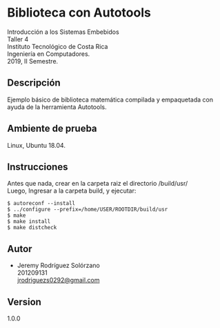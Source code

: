 # Biblioteca con Autotools
Introducción a los Sistemas Embebidos  
Taller 4  
Instituto Tecnológico de Costa Rica  
Ingeniería en Computadores.   
2019, II Semestre.  

## Descripción
Ejemplo básico de biblioteca matemática compilada y empaquetada con ayuda de la herramienta Autotools.

## Ambiente de prueba
Linux, Ubuntu 18.04.

## Instrucciones
Antes que nada, crear en la carpeta raiz el directorio /build/usr/  
Luego, Ingresar a la carpeta build, y ejecutar:  
```
$ autoreconf --install
$ ../configure --prefix=/home/USER/ROOTDIR/build/usr
$ make
$ make install
$ make distcheck
```
## Autor
* Jeremy Rodríguez Solórzano  
201209131  
jrodriguezs0292@gmail.com

## Version
1.0.0
